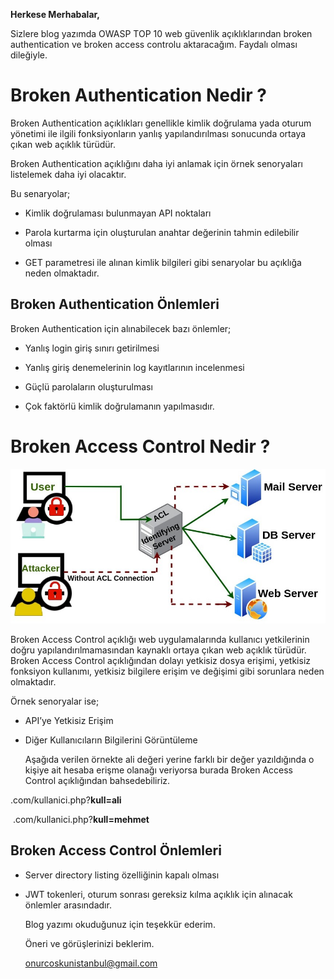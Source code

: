 **Herkese Merhabalar,**

Sizlere blog yazımda OWASP TOP 10 web güvenlik açıklıklarından broken authentication ve broken access controlu aktaracağım. Faydalı olması dileğiyle.

# Broken Authentication Nedir ?


Broken Authentication açıklıkları genellikle  kimlik doğrulama yada oturum yönetimi ile ilgili fonksiyonların yanlış yapılandırılması sonucunda ortaya çıkan web açıklık türüdür. 



Broken Authentication açıklığını daha iyi anlamak için örnek senoryaları listelemek daha iyi olacaktır.

Bu senaryolar;

- Kimlik doğrulaması bulunmayan API noktaları

- Parola kurtarma için oluşturulan anahtar değerinin tahmin edilebilir olması

- GET parametresi ile alınan kimlik bilgileri gibi senaryolar bu açıklığa neden olmaktadır.

## Broken Authentication Önlemleri

Broken Authentication için alınabilecek bazı önlemler;

- Yanlış login giriş sınırı getirilmesi

- Yanlış giriş denemelerinin log kayıtlarının incelenmesi

- Güçlü parolaların oluşturulması

- Çok faktörlü kimlik doğrulamanın yapılmasıdır.

  

  

# Broken Access Control Nedir ?

![](image/broken-access-control.jpg)

Broken Access Control açıklığı  web uygulamalarında kullanıcı yetkilerinin doğru yapılandırılmamasından kaynaklı ortaya çıkan web açıklık türüdür. Broken Access Control açıklığından dolayı yetkisiz dosya erişimi, yetkisiz fonksiyon kullanımı, yetkisiz bilgilere erişim ve değişimi gibi sorunlara neden olmaktadır.

Örnek senoryalar ise;

- API’ye Yetkisiz Erişim

- Diğer Kullanıcıların Bilgilerini Görüntüleme

  

  Aşağıda verilen örnekte ali değeri yerine farklı bir değer yazıldığında o kişiye ait hesaba erişme olanağı veriyorsa burada Broken Access Control açıklığından bahsedebiliriz.

 .com/kullanici.php?**kull=ali**

 .com/kullanici.php?**kull=mehmet**



## Broken Access Control Önlemleri

- Server directory listing özelliğinin kapalı olması

- JWT tokenleri, oturum sonrası gereksiz kılma açıklık için alınacak önlemler arasındadır.

  

  

  Blog yazımı okuduğunuz için teşekkür ederim.

  Öneri ve görüşlerinizi beklerim.

  [onurcoskunistanbul@gmail.com](mailto:onurcoskunistanbul@gmail.com)

  
